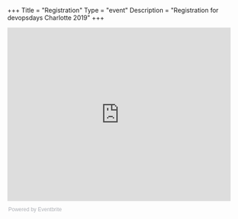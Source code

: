 +++
Title = "Registration"
Type = "event"
Description = "Registration for devopsdays Charlotte 2019"
+++

<div style="width:100%; text-align:left;">

<div style="width:100%; text-align:left;"><iframe src="https://eventbrite.com/tickets-external?eid=51363183665&ref=etckt" frameborder="0" height="393" width="100%" vspace="0" hspace="0" marginheight="5" marginwidth="5" scrolling="auto" allowtransparency="true"></iframe><div style="font-family:Helvetica, Arial; font-size:12px; padding:10px 0 5px; margin:2px; width:100%; text-align:left;" ><a class="powered-by-eb" style="color: #ADB0B6; text-decoration: none;" target="_blank" href="https://www.eventbrite.com/">Powered by Eventbrite</a></div></div>

</div>